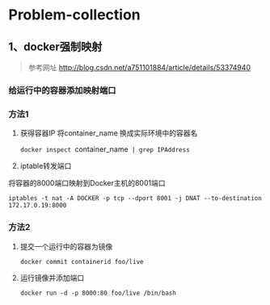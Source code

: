 # Problem-collection
## 1、docker强制映射
> 参考网址 http://blog.csdn.net/a751101884/article/details/53374940  
### 给运行中的容器添加映射端口
### 方法1
1. 获得容器IP
将container_name 换成实际环境中的容器名

   `docker inspect `container_name` | grep IPAddress`  
2. iptable转发端口

将容器的8000端口映射到Docker主机的8001端口

   `iptables -t nat -A DOCKER -p tcp --dport 8001 -j DNAT --to-destination 172.17.0.19:8000`
### 方法2
1. 提交一个运行中的容器为镜像

    `docker commit containerid foo/live`  
2. 运行镜像并添加端口

    `docker run -d -p 8000:80 foo/live /bin/bash`
